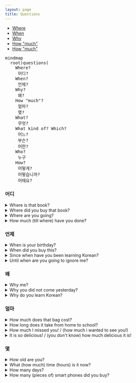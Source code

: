 ```yaml
---
layout: page
title: Questions
---
```


* [Where](#어디)
* [When](#언제)
* [Why](#왜)
* [How "much"](#얼마)
* [How "much"](#몇)

<pre class="mermaid">
mindmap
  root)questions(
    Where? 
     어디?             
    When?
     언제?
    Why?
     왜?  
    How "much"?
     얼마? 
     몇?
    What?
     무엇?     
    What kind of? Which?
     어느? 
     부슨? 
     어떤? 
    Who?
     누구
    How?
     어떻게? 
     어떻습니까? 
     어때요?    
</pre>


### 어디

<details>
<summary>Where is that book?</summary>
 그책은 어디입니까?
</details>

<details>
<summary>Where did you buy that book?</summary>
 그책을 어디에서 샀아요?
</details>

<details>
<summary>Where are you going?</summary>
 어디에 가요? 어디로 가요?
</details>

<details>
<summary>How much (till where) have you done?</summary>
 어디까지 헸어요?
</details>

### 언제

<details>
<summary>When is your birthday?</summary>
 셍일은 언제입니까?
</details>

<details>
<summary>When did you buy this?</summary>
 이것을 언제 샀습니까?
</details>

<details>
<summary>Since when have you been learning Korean?</summary>
 한국어를 언제부터 공부합니까?
</details>

<details>
<summary>Until when are you going to ignore me?</summary>
 언제까지 저를 무시하겠스니까?
</details>

### 왜

<details>
<summary>Why me?</summary>
 제가 왜입니까?
</details>

<details>
<summary>Why you did not come yesterday?</summary>
 어제 <-> 왜 오지않았습니까? <br/>
 어제 <-> 왜 안왔습니까?
</details>

<details>
<summary>Why do you learn Korean?</summary>
 한국어를 <-> 왜 공부합니까?
</details>

### 얼마

<details>
<summary>How much does that bag cost?</summary>
 저 가방은 얼마입니까?
</details>

<details>
<summary>How long does it take from home to school?</summary>
 집애서 하교까지 얼마나 걸립니까?
</details>

<details>
<summary>How much I missed you! / (how much i wanted to see you!)</summary>
 얼마나 보고 싶었는데요!
</details>

<details>
<summary>It is so delicious! / (you don't know) how much delicious it is!</summary>
 얼마나 맛있는데요!
</details>

### 몇

<details>
<summary>How old are you?</summary>
 몇 살입니까?
</details>

<details>
<summary>What (how much) time (hours) is it now?</summary>
 지금 몇 시입니까?
</details>

<details>
<summary>How many days?</summary>
 며칠입니까?
</details>

<details>
<summary>How many (pieces of) smart phones did you buy?</summary>
 스마트폰 몇 대 샀습니까?
</details>